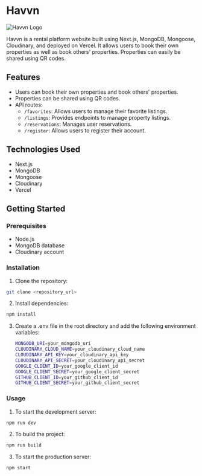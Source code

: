 # Havvn

![Havvn Logo](https://github.com/adipshr/havvn/tree/master/public/images/havvn-logo.png "Havvn Logo")

Havvn is a rental platform website built using Next.js, MongoDB, Mongoose, Cloudinary, and deployed on Vercel. It allows users to book their own properties as well as book others' properties. Properties can easily be shared using QR codes.

## Features

- Users can book their own properties and book others' properties.
- Properties can be shared using QR codes.
- API routes:
  - `/favorites`: Allows users to manage their favorite listings.
  - `/listings`: Provides endpoints to manage property listings.
  - `/reservations`: Manages user reservations.
  - `/register`: Allows users to register their account.

## Technologies Used

- Next.js
- MongoDB
- Mongoose
- Cloudinary
- Vercel

## Getting Started

### Prerequisites

- Node.js
- MongoDB database
- Cloudinary account

### Installation

1. Clone the repository:

```bash
git clone <repository_url>
```

2. Install dependencies:

```bash
npm install
```

3. Create a .env file in the root directory and add the following environment variables:
   ```bash
   MONGODB_URI=your_mongodb_uri
   CLOUDINARY_CLOUD_NAME=your_cloudinary_cloud_name
   CLOUDINARY_API_KEY=your_cloudinary_api_key
   CLOUDINARY_API_SECRET=your_cloudinary_api_secret
   GOOGLE_CLIENT_ID=your_google_client_id
   GOOGLE_CLIENT_SECRET=your_google_client_secret
   GITHUB_CLIENT_ID=your_github_client_id
   GITHUB_CLIENT_SECRET=your_github_client_secret
   ```

### Usage

1. To start the development server:

```bash
npm run dev
```

2. To build the project:

```bash
npm run build
```

3. To start the production server:

```bash
npm start
```
